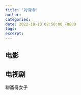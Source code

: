 ```yaml
---
title: "刘诗诗"
author: 
categories: 
date: 2022-10-10 02:50:00 +0800
tags: 
excerpt: 
---
```




## 电影




## 电视剧

聊斋奇女子



